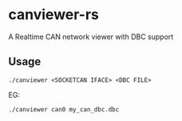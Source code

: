 # canviewer-rs
A Realtime CAN network viewer with DBC support

## Usage
```
./canviewer <SOCKETCAN IFACE> <DBC FILE>
```

EG:
```
./canviewer can0 my_can_dbc.dbc
```